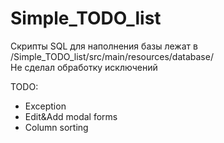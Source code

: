 # Simple_TODO_list
Скрипты SQL для наполнения базы лежат в /Simple_TODO_list/src/main/resources/database/  
Не сделал обработку исключений  
 
TODO:  
  - Exception  
  - Edit&Add modal forms
  - Column sorting
